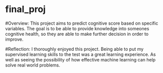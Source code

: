 # final_proj
#Overview: This project aims to predict cognitive score based on specific variables. The goal is to be able to provide knowledge into someones cognitive health, so they are able to make further decision in order to improve. 

#Reflection: I thoroughly enjoyed this project. Being able to put my supervised learning skills to the test was a great learning experience. As well as seeing the possibility of how effective machine learning can help solve real world problems. 

